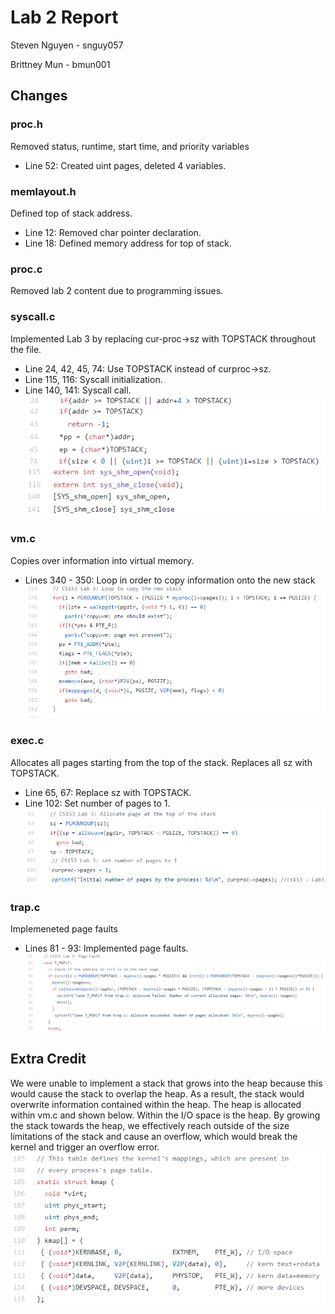 Lab 2 Report
============
Steven Nguyen - snguy057

Brittney Mun - bmun001

## Changes
### proc.h
Removed status, runtime, start time, and priority variables
* Line 52: Created uint pages, deleted 4 variables.

### memlayout.h
Defined top of stack address.
* Line 12: Removed char pointer declaration.
* Line 18: Defined memory address for top of stack.

### proc.c
Removed lab 2 content due to programming issues.

### syscall.c
Implemented Lab 3 by replacing cur-proc->sz with TOPSTACK throughout the file.
* Line 24, 42, 45, 74: Use TOPSTACK instead of curproc->sz.
* Line 115, 116: Syscall initialization.
* Line 140, 141: Syscall call.
![lab3_syscall](lab3_syscall.PNG)

### vm.c
Copies over information into virtual memory.
* Lines 340 - 350: Loop in order to copy information onto the new stack
![lab3_vm](lab3_vm.PNG)

### exec.c
Allocates all pages starting from the top of the stack. Replaces all sz with TOPSTACK.
* Line 65, 67: Replace sz with TOPSTACK.
* Line 102: Set number of pages to 1.
![lab3_exec](lab3_exec.PNG)

### trap.c
Implemeneted page faults
* Lines 81 - 93: Implemented page faults.
![lab3_trap](lab3_trap.PNG)

## Extra Credit
We were unable to implement a stack that grows into the heap because this would cause the stack to overlap the heap. As a result, the stack would overwrite information contained within the heap. The heap is allocated within vm.c and shown below. Within the I/O space is the heap. By growing the stack towards the heap, we effectively reach outside of the size limitations of the stack and cause an overflow, which would break the kernel and trigger an overflow error.
![lab3_extra](lab3_extra.PNG)
